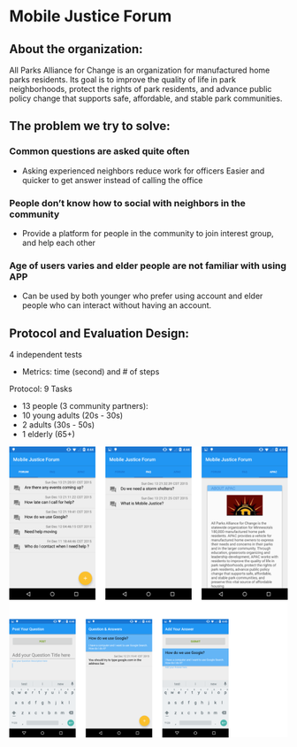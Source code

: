 # Mobile Justice Forum

## About the organization:

All Parks Alliance for Change is an organization for manufactured home parks residents. Its goal is to improve the quality of life in park neighborhoods, protect the rights of park residents, and advance public policy change that supports safe, affordable, and stable park communities.

## The problem we try to solve:

### Common questions are asked quite often
- Asking experienced neighbors reduce work for officers
Easier and quicker to get answer instead of calling the office

### People don’t know how to social with neighbors in the community 
- Provide a platform for people in the community to join interest group, and help each other

### Age of users varies and elder people are not familiar with using APP
- Can be used by both younger who prefer using account and elder people who can interact without having an account.

## Protocol and Evaluation Design:
4 independent tests
- Metrics: time (second) and # of steps

Protocol: 9 Tasks
- 13 people (3 community partners):
- 10 young adults (20s - 30s)
- 2 adults (30s - 50s)
- 1 elderly (65+)

![Screenshots](justice-forum.png?raw=true "Title")
